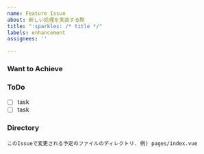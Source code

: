 ```yaml
---
name: Feature Issue
about: 新しい処理を実装する際
title: ":sparkles: /* title */"
labels: enhancement
assignees: ''

---
```


### Want to Achieve


### ToDo
- [ ] task
- [ ] task

### Directory
` このIssueで変更される予定のファイルのディレクトリ. 例) pages/index.vue `
